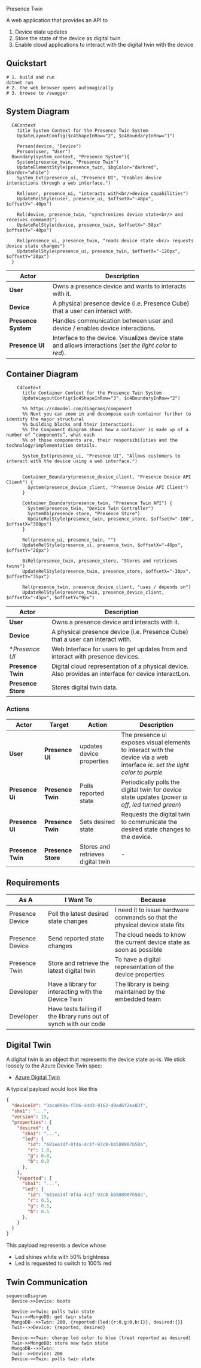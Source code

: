  Presence Twin

A web application that provides an API to

1. Device state updates
1. Store the state of the device as digital twin
1. Enable cloud applications to interact with the digital twin with the device


## Quickstart

```shell
# 1. build and run
dotnet run
# 2. the web browser opens automagically
# 3. browse to /swagger
```


## System Diagram

```mermaid
  C4Context
    title System Context for the Presence Twin System
    UpdateLayoutConfig($c4ShapeInRow="2", $c4BoundaryInRow="1")

    Person(device, "Device")
    Person(user, "User")
  Boundary(system_context, "Presence System"){
    System(presence_twin, "Presence Twin")
    UpdateElementStyle(presence_twin, $bgColor="darkred", $border="white")
    System_Ext(presence_ui, "Presence UI", "Enables device interactions through a web interface.")

    Rel(user, presence_ui, "interacts with<br/>device capabilities")
    UpdateRelStyle(user, presence_ui, $offsetX="-48px", $offsetY="-40px")

    Rel(device, presence_twin, "synchronizes device state<br/> and receives commands")
    UpdateRelStyle(device, presence_twin, $offsetX="-50px" $offsetY="-40px")

    Rel(presence_ui, presence_twin, "reads device state <br/> requests device state changes")
    UpdateRelStyle(presence_ui, presence_twin, $offsetX="-120px", $offsetY="20px")
  }
```

| Actor               | Description                                                                                              |
| ------------------- | -------------------------------------------------------------------------------------------------------- |
| **User**            | Owns a presence device and wants to interacts with it.                                                   |
| **Device**          | A physical presence device (i.e. Presence Cube) that a user can interact with.                           |
| **Presence System** | Handles communication between user and device / enables device interactions.                             |
| **Presence UI**     | Interface to the device. Visualizes device state and allows interactions (_set the light color to red_). |

## Container Diagram

```mermaid
    C4Context
      title Container Context for the Presence Twin System
      UpdateLayoutConfig($c4ShapeInRow="3", $c4BoundaryInRow="2")

      %% https://c4model.com/diagrams/component
      %% Next you can zoom in and decompose each container further to identify the major structural
      %% building blocks and their interactions.
      %% The Component diagram shows how a container is made up of a number of “components”, what each
      %% of those components are, their responsibilities and the technology/implementation details.

      System_Ext(presence_ui, "Presence UI", "Allows customers to interact with the device using a web interface.")


      Container_Boundary(presence_device_client, "Presence Device API Client") {
        System(presence_device_client, "Presence Device API Client")
      }

      Container_Boundary(presence_twin, "Presence Twin API") {
        System(presence_twin, "Device Twin Controller")
        SystemDb(presence_store, "Presence Store")
        UpdateRelStyle(presence_twin, presence_store, $offsetY="-100", $offsetX="300px")
      }

      Rel(presence_ui, presence_twin, "")
      UpdateRelStyle(presence_ui, presence_twin, $offsetX="-40px", $offsetY="20px")

      BiRel(presence_twin, presence_store, "Stores and retrieves twins")
      UpdateRelStyle(presence_twin, presence_store, $offsetX="-30px", $offsetY="35px")

      Rel(presence_twin, presence_device_client, "uses / depends on")
      UpdateRelStyle(presence_twin, presence_device_client, $offsetX="-45px", $offsetY="9px")
```

| Actor              | Description                                                                                           |
| ------------------ | ----------------------------------------------------------------------------------------------------- |
| **User**           | Owns a presence device and interacts with it.                                                         |
| **Device**         | A physical presence device (i.e. Presence Cube) that a user can interact with.                        |
| **Presence UI*    | Web Interface for users to get updates from and interact with presence devices.                       |
| **Presence Twin**  | Digital cloud representation of a physical device. Also provides an interface for device interactLon. |
| **Presence Store** | Stores digital twin data.                                                                             |

### Actions

| Actor              | Target             | Action                            | Description                                                                                                                 |
| ----------------- | ------------------ | --------------------------------- | --------------------------------------------------------------------------------------------------------------------------- |
| **User**          | **Presence Ui**    | updates device properties         | The presence ui exposes visual elements to interact with the device via a web interface _ie. set the light color to purple_ |
| **Presence Ui**   | **Presence Twin**  | Polls reported state              | Periodically polls the digital twin for device state updates (_power is off_, _led turned green_)                           |
| **Presence Ui**   | **Presence Twin**  | Sets desired state                | Requests the digital twin to communicate the desired state changes to the device.                                           |
| **Presence Twin** | **Presence Store** | Stores and retrieves digital twin | -                                                                                                                           |

## Requirements

| As A            | I Want To                                                         | Because                                                                     |
| --------------- | ----------------------------------------------------------------- | --------------------------------------------------------------------------- |
| Presence Device | Poll the latest desired state changes                             | I need it to issue hardware commands so that the physical device state fits |
| Presence Device | Send reported state changes                                       | The cloud needs to know the current device state as soon as possible        |
| Presence Twin   | Store and retrieve the latest digital twin                        | To have a digital representation of the device properties                   |
| Developer       | Have a library for interacting with the Device Twin               | The library is being maintained by the embedded team                        |
| Developer       | Have tests failing if the library runs out of synch with our code |


## Digital Twin

A digital twin is an object that represents the device state as-is. We stick loosely to the Azure Device Twin spec:

* [Azure Digital Twin]

A typical payload would look like this

```json
{
  "deviceId": "3aca098a-f5b6-44d3-9162-49ad6f2ea83f",
  "sha1": "...",
  "version": 15,
  "properties": {
    "desired": {
      "sha1": "...",
      "led": {
        "id": "681ea14f-0f4a-4c1f-93c8-bb588907b58a",
        "r": 1.0,
        "g": 0.0,
        "b": 0.0
      },
    },
    "reported": {
      "sha1": "...",
      "led": {
        "id": "681ea14f-0f4a-4c1f-93c8-bb588907b58a",
        "r": 0.5,
        "g": 0.5,
        "b": 0.5
      },
    }
  }
}
```

This payload represents a device whose

* Led shines white with 50% brightness
* Led is requested to switch to 100% red

[Azure Digital Twin]: https://learn.microsoft.com/en-us/azure/iot/concepts-digital-twin#device-twin-json-example


## Twin Communication

```mermaid
sequenceDiagram
  Device->>Device: boots

  Device->>Twin: polls twin state
  Twin->>MongoDB: get twin state
  MongoDB-->>Twin: 200, {reported:{led:{r:0,g:0,b:1}}, desired:{}}
  Twin-->>Device: {reported, desired}
  
  Device->>Twin: change led color to blue (treat reported as desired)
  Twin->>MongoDB: store new twin state
  MongoDB-->>Twin: 
  Twin-->>Device: 200
  Device->>Twin: polls twin state
```
